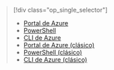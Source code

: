 > [!div class="op_single_selector"]
> * [Portal de Azure](../articles/virtual-network/virtual-networks-static-private-ip-arm-pportal.md)
> * [PowerShell](../articles/virtual-network/virtual-networks-static-private-ip-arm-ps.md)
> * [CLI de Azure](../articles/virtual-network/virtual-networks-static-private-ip-arm-cli.md)
> * [Portal de Azure (clásico)](../articles/virtual-network/virtual-networks-static-private-ip-classic-pportal.md)
> * [PowerShell (clásico)](../articles/virtual-network/virtual-networks-static-private-ip-classic-ps.md)
> * [CLI de Azure (clásico)](../articles/virtual-network/virtual-networks-static-private-ip-classic-cli.md)
